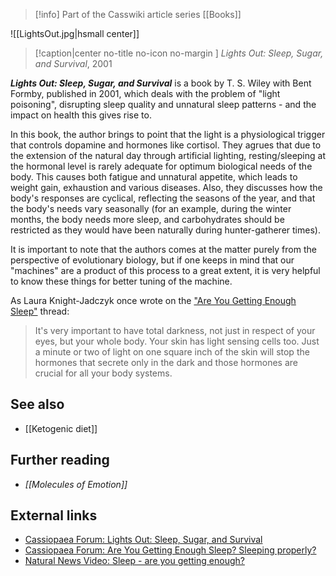 > [!info] Part of the Casswiki article series [[Books]]

![[LightsOut.jpg|hsmall center]]
> [!caption|center no-title no-icon no-margin ]
> _Lights Out: Sleep, Sugar, and Survival_, 2001

_**Lights Out: Sleep, Sugar, and Survival**_ is a book by T. S. Wiley with Bent Formby, published in 2001, which deals with the problem of "light poisoning", disrupting sleep quality and unnatural sleep patterns - and the impact on health this gives rise to.

In this book, the author brings to point that the light is a physiological trigger that controls dopamine and hormones like cortisol. They agrues that due to the extension of the natural day through artificial lighting, resting/sleeping at the hormonal level is rarely adequate for optimum biological needs of the body. This causes both fatigue and unnatural appetite, which leads to weight gain, exhaustion and various diseases. Also, they discusses how the body's responses are cyclical, reflecting the seasons of the year, and that the body's needs vary seasonally (for an example, during the winter months, the body needs more sleep, and carbohydrates should be restricted as they would have been naturally during hunter-gatherer times).

It is important to note that the authors comes at the matter purely from the perspective of evolutionary biology, but if one keeps in mind that our "machines" are a product of this process to a great extent, it is very helpful to know these things for better tuning of the machine.

As Laura Knight-Jadczyk once wrote on the ["Are You Getting Enough Sleep"](https://cassiopaea.org/forum/index.php/topic,21286.msg221875.html#msg221875) thread:

> It's very important to have total darkness, not just in respect of your eyes, but your whole body. Your skin has light sensing cells too. Just a minute or two of light on one square inch of the skin will stop the hormones that secrete only in the dark and those hormones are crucial for all your body systems.

See also
--------

*   [[Ketogenic diet]]

Further reading
---------------

*   _[[Molecules of Emotion]]_

External links
--------------

*   [Cassiopaea Forum: Lights Out: Sleep, Sugar, and Survival](https://cassiopaea.org/forum/index.php/topic,17932.0.html)
*   [Cassiopaea Forum: Are You Getting Enough Sleep? Sleeping properly?](https://cassiopaea.org/forum/index.php/topic,21286.0.html)
*   [Natural News Video: Sleep - are you getting enough?](http://tv.naturalnews.com/v.asp?v=0C3EAD2326B55EFA7A2D503499190B5B)